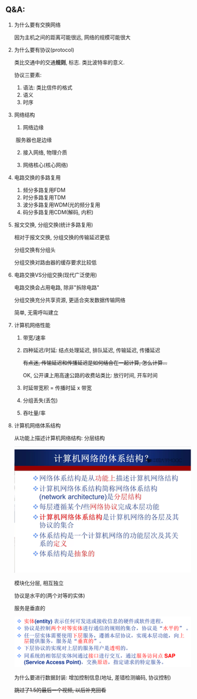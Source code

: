 ## Q&A:

1. 为什么要有交换网络

    因为主机之间的距离可能很远, 网络的规模可能很大

2. 为什么要有协议(protocol)

    类比交通中的交通**规则**, 标志. 类比波特率的意义.

    协议三要素:

    1. 语法: 类比信件的格式
    2. 语义
    3. 时序

3. 网络结构

    1) 网络边缘

    ​	服务器也是边缘

    2) 接入网络, 物理介质

    3) 网络核心(核心网络)

4. 电路交换的多路复用
    1. 频分多路复用FDM
    2. 时分多路复用TDM
    3. 波分多路复用WDM(光的频分复用
    4. 码分多路复用CDM(解码, 内积)

5. 报文交换, 分组交换(统计多路复用)

    相对于报文交换, 分组交换的传输延迟更低

    分组交换有分组头

    分组交换对路由器的缓存要求比较低

6. 电路交换VS分组交换(现代广泛使用)

    电路交换会占用电路, 除非"拆除电路"

    分组交换充分共享资源, 更适合突发数据传输网络

    简单, 无需呼叫建立

7. 计算机网络性能

    1. 带宽/速率

    2. 四种延迟/时延: 结点处理延迟, 排队延迟, 传输延迟, 传播延迟

        <del>有点迷, 传输延迟和传播延迟是如何结合在一起计算, 怎么计算...</del>

        OK, 公开课上用高速公路的收费站类比: 放行时间, 开车时间

    3. 时延带宽积 = 传播时延 x 带宽

    4. 分组丢失(丢包)

    5. 吞吐量/率

8. 计算机网络体系结构

    从功能上描述计算机网络结构: 分层结构
   
   ![1568089347703](assets/1568089347703.png)
   
   模块化分层, 相互独立
   
   协议是水平的(两个对等的实体)
   
   服务是垂直的
   
   ![1568089790074](assets/1568089790074.png)
   
   为什么要进行数据封装: 增加控制信息(地址, 差错检测编码, 协议控制)
   
   <del>跳过了1.5的最后一个视频, 以后补充回看</del>

